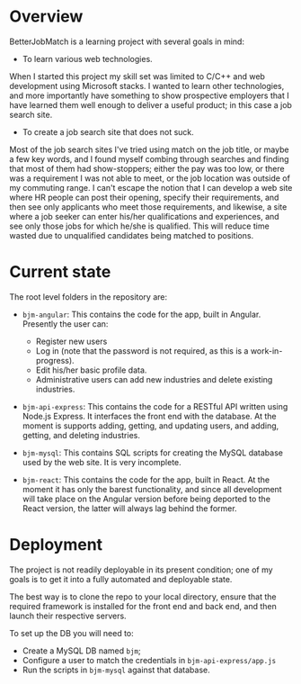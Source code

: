 # Overview

BetterJobMatch is a learning project with several goals in mind:

* To learn various web technologies.

When I started this project my skill set was limited to C/C++ and web development using Microsoft stacks. I wanted to learn other technologies, and more importantly have something to show prospective employers that I have learned them well enough to deliver a useful product; in this case a job search site.

* To create a job search site that does not suck.

Most of the job search sites I've tried using match on the job title, or maybe a few key words, and I found myself combing through searches and finding that most of them had show-stoppers; either the pay was too low, or there was a requirement I was not able to meet, or the job location was outside of my commuting range. I can't escape the notion that I can develop a web site where HR people can post their opening, specify their requirements, and then see only applicants who meet those requirements, and likewise, a site where a job seeker can enter his/her qualifications and experiences, and see only those jobs for which he/she is qualified. This will reduce time wasted due to unqualified candidates being matched to positions.

# Current state

The root level folders in the repository are:

* `bjm-angular`: This contains the code for the app, built in Angular. Presently the user can:

  * Register new users
  * Log in (note that the password is not required, as this is a work-in-progress).
  * Edit his/her basic profile data.
  * Administrative users can add new industries and delete existing industries.

* `bjm-api-express`: This contains the code for a RESTful API written using Node.js Express. It interfaces the front end with the database. At the moment is supports adding, getting, and updating users, and adding, getting, and deleting industries.

* `bjm-mysql`: This contains SQL scripts for creating the MySQL database used by the web site. It is very incomplete.

* `bjm-react`: This contains the code for the app, built in React. At the moment it has only the barest functionality, and since all development will take place on the Angular version before being deported to the React version, the latter will always lag behind the former.

# Deployment

The project is not readily deployable in its present condition; one of my goals is to get it into a fully automated and deployable state.

The best way is to clone the repo to your local directory, ensure that the required framework is installed for the front end and back end, and then launch their respective servers.

To set up the DB you will need to:

* Create a MySQL DB named `bjm`;
* Configure a user to match the credentials in `bjm-api-express/app.js`
* Run the scripts in `bjm-mysql` against that database.
